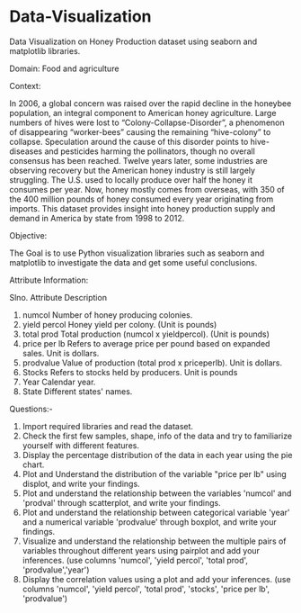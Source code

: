 # Data-Visualization

Data Visualization on Honey Production dataset using seaborn and matplotlib libraries.

Domain: Food and agriculture

Context:

In 2006, a global concern was raised over the rapid decline in the honeybee population, an integral component
to American honey agriculture. Large numbers of hives were lost to “Colony-Collapse-Disorder”, a
phenomenon of disappearing “worker-bees” causing the remaining “hive-colony” to collapse. Speculation
around the cause of this disorder points to hive-diseases and pesticides harming the pollinators, though no
overall consensus has been reached. Twelve years later, some industries are observing recovery but the
American honey industry is still largely struggling. The U.S. used to locally produce over half the honey it
consumes per year. Now, honey mostly comes from overseas, with 350 of the 400 million pounds of honey
consumed every year originating from imports. This dataset provides insight into honey production supply and
demand in America by state from 1998 to 2012.

Objective:

The Goal is to use Python visualization libraries such as seaborn and matplotlib to investigate the data and get
some useful conclusions.

Attribute Information:

Slno. Attribute Description

1. numcol Number of honey producing colonies.
2. yield percol Honey yield per colony. (Unit is pounds)
3. total prod Total production (numcol x yieldpercol). (Unit is pounds)
4. price per lb Refers to average price per pound based on expanded sales. Unit is dollars.
5. prodvalue Value of production (total prod x priceperlb). Unit is dollars.
6. Stocks Refers to stocks held by producers. Unit is pounds
7. Year Calendar year.
8. State Different states' names.

Questions:-

1. Import required libraries and read the dataset.
2. Check the first few samples, shape, info of the data and try to familiarize yourself with different features.
3. Display the percentage distribution of the data in each year using the pie chart.
4. Plot and Understand the distribution of the variable "price per lb" using displot, and write your findings.
5. Plot and understand the relationship between the variables 'numcol' and 'prodval' through scatterplot, and
write your findings.
6. Plot and understand the relationship between categorical variable 'year' and a numerical variable
'prodvalue' through boxplot, and write your findings.
7. Visualize and understand the relationship between the multiple pairs of variables throughout different years
using pairplot and add your inferences. (use columns 'numcol', 'yield percol', 'total prod', 'prodvalue','year')
8. Display the correlation values using a plot and add your inferences. (use columns 'numcol', 'yield percol',
'total prod', 'stocks', 'price per lb', 'prodvalue')
